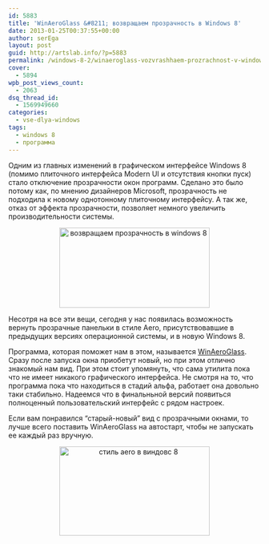 ```yaml
---
id: 5883
title: 'WinAeroGlass &#8211; возвращаем прозрачность в Windows 8'
date: 2013-01-25T00:37:55+00:00
author: serEga
layout: post
guid: http://artslab.info/?p=5883
permalink: /windows-8-2/winaeroglass-vozvrashhaem-prozrachnost-v-windows-8/
cover:
  - 5894
wpb_post_views_count:
  - 2063
dsq_thread_id:
  - 1569949660
categories:
  - vse-dlya-windows
tags:
  - windows 8
  - программа
---
```

Одним из главных изменений в графическом интерфейсе Windows 8 (помимо плиточного интерфейса Modern UI и отсутствия кнопки пуск) стало отключение прозрачности окон программ. Сделано это было потому как, по мнению дизайнеров Microsoft, прозрачность не подходила к новому однотонному плиточному интерфейсу. А так же, отказ от эффекта прозрачности, позволяет немного увеличить производительности системы.

<center>
  <a href="{{site.img_cdn}}/prozrachnost_v_windows8.png"><img src="{{site.img_cdn}}/prozrachnost_v_windows8-300x160.png" alt="возвращаем прозрачность в windows 8" title="prozrachnost_v_windows8" width="300" height="160" class="aligncenter size-medium wp-image-5884" srcset="{{site.img_cdn}}/prozrachnost_v_windows8-300x160.png 300w, {{site.img_cdn}}/prozrachnost_v_windows8.png 619w" sizes="(max-width: 300px) 100vw, 300px" /></a>
</center>

Несотря на все эти вещи, сегодня у нас появилась возможность вернуть прозрачные панельки в стиле Aero, присутствовавшие в предыдущих версиях операционной системы, и в новую Windows 8.

<!--more-->

Программа, которая поможет нам в этом, называется [WinAeroGlass](http://winaero.com/comment.php?comment.news.204). Сразу после запуска окна приобетут новый, но при этом отлично знакомый нам вид. При этом стоит упомянуть, что сама утилита пока что не имеет никакого графического интерфейса. Не смотря на то, что программа пока что находиться в стадий альфа, работает она довольно таки стабильно. Надеемся что в финальньной версий появиться полноценный пользовательский интерфейс с рядом настроек.

Если вам понравился &#8220;старый-новый&#8221; вид с прозрачными окнами, то лучше всего поставить WinAeroGlass на автостарт, чтобы не запускать ее каждый раз вручную.

<center>
  <a href="{{site.img_cdn}}/winaeroglass_windows8.png"><img src="{{site.img_cdn}}/winaeroglass_windows8-300x178.png" alt="стиль aero в виндовс 8" title="winaeroglass_windows8" width="300" height="178" class="aligncenter size-medium wp-image-5896" srcset="{{site.img_cdn}}/winaeroglass_windows8-300x178.png 300w, {{site.img_cdn}}/winaeroglass_windows8-1024x608.png 1024w, {{site.img_cdn}}/winaeroglass_windows8.png 1028w" sizes="(max-width: 300px) 100vw, 300px" /></a>
</center>